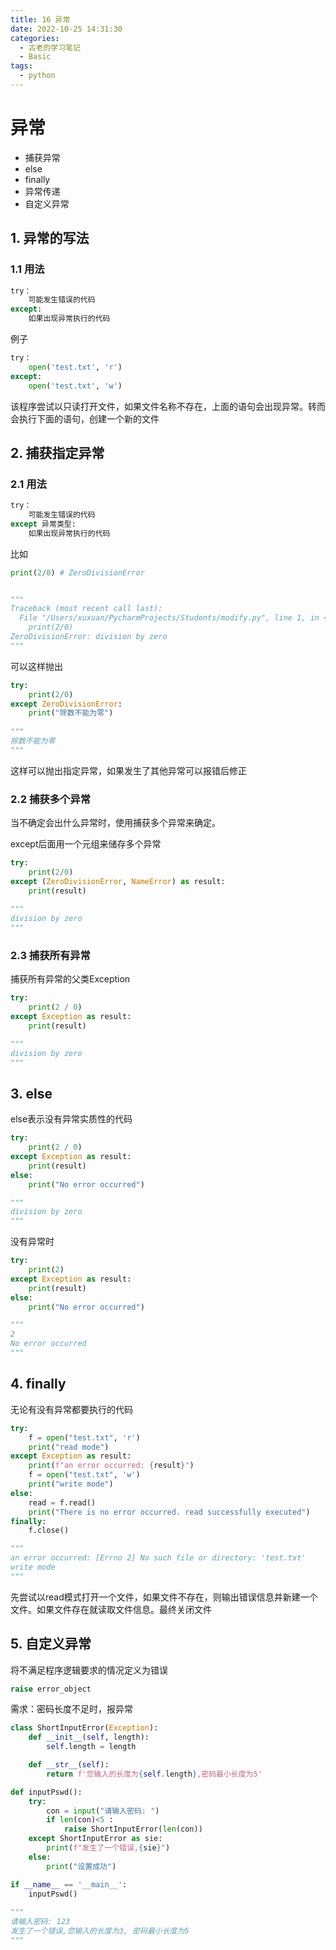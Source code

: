 ```yaml
---
title: 16 异常
date: 2022-10-25 14:31:30
categories:
  - 古老的学习笔记
  - Basic
tags: 
  - python
---
```

# 异常

+ 捕获异常
+ else
+ finally
+ 异常传递
+ 自定义异常

## 1. 异常的写法

### 1.1 用法

```py
try：
    可能发生错误的代码
except:
    如果出现异常执行的代码
```

例子

```py
try：
    open('test.txt', 'r')
except:
    open('test.txt', 'w')
```

该程序尝试以只读打开文件，如果文件名称不存在，上面的语句会出现异常。转而会执行下面的语句，创建一个新的文件

## 2. 捕获指定异常

### 2.1 用法

```py
try：
    可能发生错误的代码
except 异常类型:
    如果出现异常执行的代码
```

比如

```py
print(2/0) # ZeroDivisionError


"""
Traceback (most recent call last):
  File "/Users/xuxuan/PycharmProjects/Students/modify.py", line 1, in <module>
    print(2/0)
ZeroDivisionError: division by zero
"""
```

可以这样抛出

```py
try:
    print(2/0)
except ZeroDivisionError:
    print("除数不能为零")
    
"""
除数不能为零
"""
```

这样可以抛出指定异常，如果发生了其他异常可以报错后修正

### 2.2 捕获多个异常

当不确定会出什么异常时，使用捕获多个异常来确定。

except后面用一个元组来储存多个异常

```py
try:
    print(2/0)
except (ZeroDivisionError, NameError) as result:
    print(result)
    
"""
division by zero
"""
```

### 2.3 捕获所有异常

捕获所有异常的父类Exception

```py
try:
    print(2 / 0)
except Exception as result:
    print(result)

"""
division by zero
"""
```

## 3. else

else表示没有异常实质性的代码

```py
try:
    print(2 / 0)
except Exception as result:
    print(result)
else:
    print("No error occurred")

"""
division by zero
"""
```

没有异常时

```py
try:
    print(2)
except Exception as result:
    print(result)
else:
    print("No error occurred")

"""
2
No error occurred
"""
```

## 4. finally

无论有没有异常都要执行的代码

```py
try:
    f = open("test.txt", 'r')
    print("read mode")
except Exception as result:
    print(f"an error occurred: {result}")
    f = open("test.txt", 'w')
    print("write mode")
else:
    read = f.read()
    print("There is no error occurred. read successfully executed")
finally:
    f.close()

"""
an error occurred: [Errno 2] No such file or directory: 'test.txt'
write mode
"""
```

先尝试以read模式打开一个文件，如果文件不存在，则输出错误信息并新建一个文件。如果文件存在就读取文件信息。最终关闭文件

## 5. 自定义异常

将不满足程序逻辑要求的情况定义为错误

```py
raise error_object
```

需求：密码长度不足时，报异常

```py
class ShortInputError(Exception):
    def __init__(self, length):
        self.length = length

    def __str__(self):
        return f'您输入的长度为{self.length},密码最小长度为5'

def inputPswd():
    try:
        con = input("请输入密码: ")
        if len(con)<5 :
            raise ShortInputError(len(con))
    except ShortInputError as sie:
        print(f"发生了一个错误,{sie}")
    else:
        print("设置成功")

if __name__ == '__main__':
    inputPswd()
    
"""
请输入密码: 123
发生了一个错误,您输入的长度为3, 密码最小长度为5
"""
```

